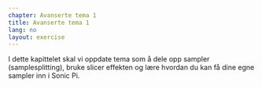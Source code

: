 ```yaml
---
chapter: Avanserte tema 1
title: Avanserte tema 1
lang: no
layout: exercise
---
```


I dette kapittelet skal vi oppdate tema som å dele opp sampler (samplesplitting), bruke slicer effekten og lære hvordan du kan få dine egne sampler inn i Sonic Pi.